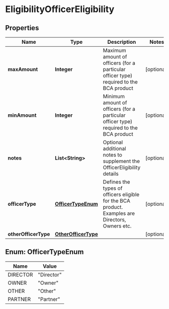 
# EligibilityOfficerEligibility

## Properties
Name | Type | Description | Notes
------------ | ------------- | ------------- | -------------
**maxAmount** | **Integer** | Maximum amount of officers (for a particular officer type) required to the BCA product |  [optional]
**minAmount** | **Integer** | Minimum amount of officers (for a particular officer type) required to the BCA product |  [optional]
**notes** | **List&lt;String&gt;** | Optional additional notes to supplement the OfficerEligibility details |  [optional]
**officerType** | [**OfficerTypeEnum**](#OfficerTypeEnum) | Defines the types of officers eligible for the BCA product. Examples are Directors, Owners etc. |  [optional]
**otherOfficerType** | [**OtherOfficerType**](OtherOfficerType.md) |  |  [optional]


<a name="OfficerTypeEnum"></a>
## Enum: OfficerTypeEnum
Name | Value
---- | -----
DIRECTOR | &quot;Director&quot;
OWNER | &quot;Owner&quot;
OTHER | &quot;Other&quot;
PARTNER | &quot;Partner&quot;



